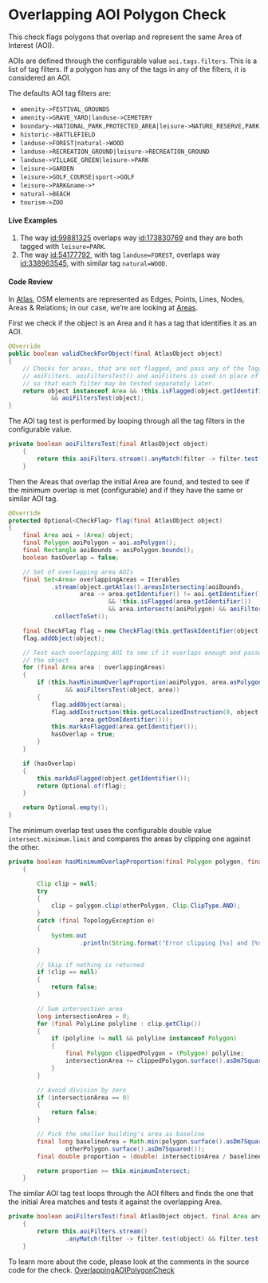 # Overlapping AOI Polygon Check 

This check flags polygons that overlap and represent the same Area of Interest (AOI).

AOIs are defined through the configurable value `aoi.tags.filters`. This is a list of tag filters. If a polygon has any of the tags in any of the filters, it is considered an AOI.

The defaults AOI tag filters are:  

* `amenity->FESTIVAL_GROUNDS`
* `amenity->GRAVE_YARD|landuse->CEMETERY`
* `boundary->NATIONAL_PARK,PROTECTED_AREA|leisure->NATURE_RESERVE,PARK`
* `historic->BATTLEFIELD`
* `landuse->FOREST|natural->WOOD`
* `landuse->RECREATION_GROUND|leisure->RECREATION_GROUND`
* `landuse->VILLAGE_GREEN|leisure->PARK`
* `leisure->GARDEN`
* `leisure->GOLF_COURSE|sport->GOLF`
* `leisure->PARK&name->*`
* `natural->BEACH`
* `tourism->ZOO`

#### Live Examples

1. The way [id:99881325](https://www.openstreetmap.org/way/99881325) overlaps way [id:173830769](https://www.openstreetmap.org/way/173830769) and they are both tagged with `leisure=PARK`.
2. The way [id:54177792](https://www.openstreetmap.org/way/54177792), with tag `landuse=FOREST`, overlaps way [id:338963545](https://www.openstreetmap.org/way/338963545), with similar tag `natural=WOOD`.

#### Code Review

In [Atlas](https://github.com/osmlab/atlas), OSM elements are represented as Edges, Points, Lines, Nodes, Areas & Relations; in our case, we’re are looking at [Areas](https://github.com/osmlab/atlas/blob/dev/src/main/java/org/openstreetmap/atlas/geography/atlas/items/Area.java).

First we check if the object is an Area and it has a tag that identifies it as an AOI.

```java
@Override
public boolean validCheckForObject(final AtlasObject object)
{
    // Checks for areas, that are not flagged, and pass any of the TaggableFilters in
    // aoiFilters. aoiFiltersTest() and aoiFilters is used in place of a single TaggableFilter
    // so that each filter may be tested separately later.
    return object instanceof Area && !this.isFlagged(object.getIdentifier())
            && aoiFiltersTest(object);
}
```

The AOI tag test is performed by looping through all the tag filters in the configurable value.

```java
private boolean aoiFiltersTest(final AtlasObject object)
    {
        return this.aoiFilters.stream().anyMatch(filter -> filter.test(object));
    }
```

Then the Areas that overlap the initial Area are found, and tested to see if the minimum overlap is met (configurable) and if they have the same or similar AOI tag.

```java
@Override
protected Optional<CheckFlag> flag(final AtlasObject object)
{
    final Area aoi = (Area) object;
    final Polygon aoiPolygon = aoi.asPolygon();
    final Rectangle aoiBounds = aoiPolygon.bounds();
    boolean hasOverlap = false;

    // Set of overlapping area AOIs
    final Set<Area> overlappingAreas = Iterables
            .stream(object.getAtlas().areasIntersecting(aoiBounds,
                    area -> area.getIdentifier() != aoi.getIdentifier()
                            && !this.isFlagged(area.getIdentifier())
                            && area.intersects(aoiPolygon) && aoiFiltersTest(area)))
            .collectToSet();

    final CheckFlag flag = new CheckFlag(this.getTaskIdentifier(object));
    flag.addObject(object);

    // Test each overlapping AOI to see if it overlaps enough and passes the same AOI filter as
    // the object
    for (final Area area : overlappingAreas)
    {
        if (this.hasMinimumOverlapProportion(aoiPolygon, area.asPolygon())
                && aoiFiltersTest(object, area))
        {
            flag.addObject(area);
            flag.addInstruction(this.getLocalizedInstruction(0, object.getOsmIdentifier(),
                    area.getOsmIdentifier()));
            this.markAsFlagged(area.getIdentifier());
            hasOverlap = true;
        }
    }

    if (hasOverlap)
    {
        this.markAsFlagged(object.getIdentifier());
        return Optional.of(flag);
    }

    return Optional.empty();
}
```

The minimum overlap test uses the configurable double value `intersect.minimum.limit` and compares the areas by clipping one against the other.

```java
private boolean hasMinimumOverlapProportion(final Polygon polygon, final Polygon otherPolygon)
    {

        Clip clip = null;
        try
        {
            clip = polygon.clip(otherPolygon, Clip.ClipType.AND);
        }
        catch (final TopologyException e)
        {
            System.out
                    .println(String.format("Error clipping [%s] and [%s].", polygon, otherPolygon));
        }

        // Skip if nothing is returned
        if (clip == null)
        {
            return false;
        }

        // Sum intersection area
        long intersectionArea = 0;
        for (final PolyLine polyline : clip.getClip())
        {
            if (polyline != null && polyline instanceof Polygon)
            {
                final Polygon clippedPolygon = (Polygon) polyline;
                intersectionArea += clippedPolygon.surface().asDm7Squared();
            }
        }

        // Avoid division by zero
        if (intersectionArea == 0)
        {
            return false;
        }

        // Pick the smaller building's area as baseline
        final long baselineArea = Math.min(polygon.surface().asDm7Squared(),
                otherPolygon.surface().asDm7Squared());
        final double proportion = (double) intersectionArea / baselineArea;

        return proportion >= this.minimumIntersect;
    }
```

The similar AOI tag test loops through the AOI filters and finds the one that the initial Area matches and tests it against the overlapping Area.

```java
private boolean aoiFiltersTest(final AtlasObject object, final Area area)
    {
        return this.aoiFilters.stream()
                .anyMatch(filter -> filter.test(object) && filter.test(area));
    }
```

To learn more about the code, please look at the comments in the source code for the check.
[OverlappingAOIPolygonCheck](../../src/main/java/org/openstreetmap/atlas/checks/validation/areas/OverlappingAOIPolygonCheck.java)
